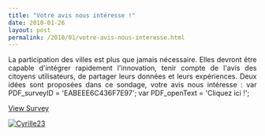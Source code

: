 ```yaml
---
title: "Votre avis nous intéresse !"
date: 2010-01-26
layout: post
permalink: /2010/01/votre-avis-nous-interesse.html
---
```


<p align="justify">La participation des villes est plus que jamais nécessaire. Elles devront être capable d'intégrer rapidement l'innovation, tenir compte de l'avis des citoyens utilisateurs, de partager leurs données et leurs expériences. Deux idées sont proposées dans ce sondage, votre avis nous intéresse :  var PDF_surveyID = 'EABEEE6C436F7E97'; var PDF_openText = 'Cliquez ici !'; </p> <p align="justify"> </p><a href="http://surveys.polldaddy.com/s/EABEEE6C436F7E97/">View Survey</a> <p align="justify"><a rel="lightbox" href="/wp-content/uploads/sites/6/old/6a0120a66d2ad4970b01287713d672970c-pi.jpg"><img class="asset asset-image at-xid-6a0120a66d2ad4970b01287713d672970c " title="Cyrille23" alt="Cyrille23" src="/wp-content/uploads/sites/6/old/6a0120a66d2ad4970b01287713d672970c-320pi.jpg" border="0" /></a> <br /></p> <p align="justify"> </p>